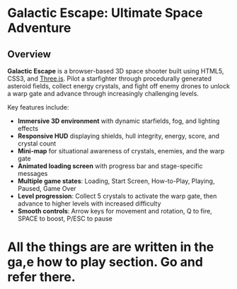 # Galactic Escape: Ultimate Space Adventure

## Overview
**Galactic Escape** is a browser-based 3D space shooter built using HTML5, CSS3, and [Three.js](https://threejs.org). Pilot a starfighter through procedurally generated asteroid fields, collect energy crystals, and fight off enemy drones to unlock a warp gate and advance through increasingly challenging levels.

Key features include:
- **Immersive 3D environment** with dynamic starfields, fog, and lighting effects  
- **Responsive HUD** displaying shields, hull integrity, energy, score, and crystal count  
- **Mini-map** for situational awareness of crystals, enemies, and the warp gate  
- **Animated loading screen** with progress bar and stage-specific messages  
- **Multiple game states**: Loading, Start Screen, How-to-Play, Playing, Paused, Game Over  
- **Level progression**: Collect 5 crystals to activate the warp gate, then advance to higher levels with increased difficulty  
- **Smooth controls**: Arrow keys for movement and rotation, Q to fire, SPACE to boost, P/ESC to pause  

# All the things are are written in the ga,e how to play section. Go and refer there.

